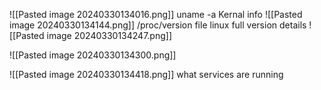
![[Pasted image 20240330134016.png]]
uname -a 
	Kernal info
![[Pasted image 20240330134144.png]]
/proc/version file
	linux full version details
![[Pasted image 20240330134247.png]]

![[Pasted image 20240330134300.png]]

![[Pasted image 20240330134418.png]]
	what services are running